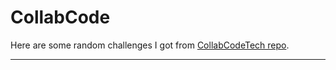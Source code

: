 # CollabCode

Here are some random challenges I got from [CollabCodeTech repo](https://github.com/CollabCodeTech/backend-challenges).

<hr>

